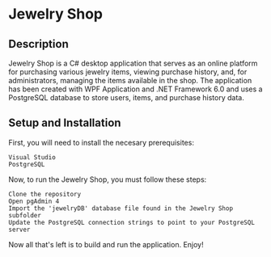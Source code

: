# Jewelry Shop

## Description

Jewelry Shop is a C# desktop application that serves as an online platform for purchasing various jewelry items, viewing purchase history, and, for administrators, managing the items available in the shop. The application has been created with WPF Application and .NET Framework 6.0 and uses a PostgreSQL database to store users, items, and purchase history data.

## Setup and Installation

First, you will need to install the necesary prerequisites:
```
Visual Studio
PostgreSQL
```

Now, to run the Jewelry Shop, you must follow these steps:
```
Clone the repository
Open pgAdmin 4
Import the 'jewelryDB' database file found in the Jewelry Shop subfolder
Update the PostgreSQL connection strings to point to your PostgreSQL server
```

Now all that's left is to build and run the application. Enjoy!
